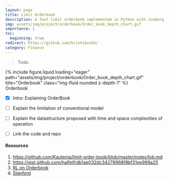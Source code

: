 ```yaml
---
layout: page
title: Limit Orderbook
description: A fast limit orderbook implemented in Python with iceberg functionality. 
img: assets/img/project/orderbook/Order_book_depth_chart.gif
importance: 1
toc:
  beginning: true
redirect: https://github.com/hrishikeshh/
category: Finance
---
```



> Todo

<div class="row">
    <div class="col-sm mt-3 mt-md-0">
        {% include figure.liquid loading="eager" path="assets/img/project/orderbook/Order_book_depth_chart.gif" title="Orderbook" class="img-fluid rounded z-depth-1" %}
    </div>
</div>
<div class="caption">
    Orderbook
</div>


- [x] Intro: Explaining OrderBook 
- [ ] Explain the limitation of conventional model 
- [ ] Explain the datastructure proposed with time and space complexities of operation
- [ ] Link the code and repo



#### Resources

1. https://github.com/Kautenja/limit-order-book/blob/master/notes/lob.md
2. https://gist.github.com/halfelf/db1ae032dc34278968f8bf31ee999a25
3. [RL on Orderbook](https://stanford.edu/~ashlearn/RLForFinanceBook/chapter9.pdf)
4. [Stanford](https://web.stanford.edu/class/cme241/lecture_slides/Tour-OrderBook.pdf)
